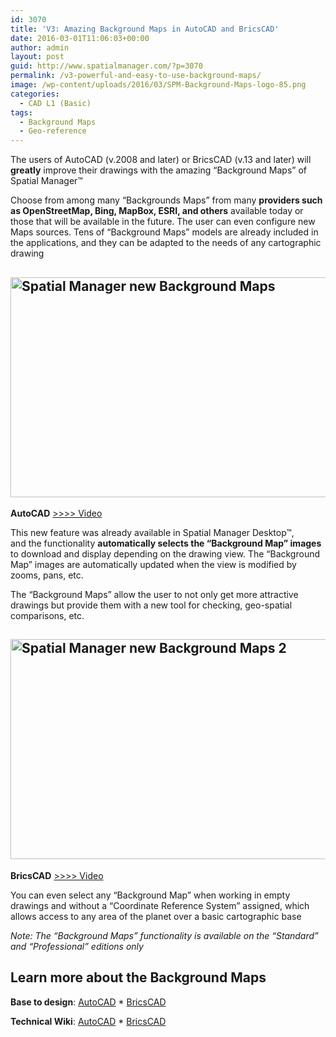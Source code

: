 ```yaml
---
id: 3070
title: 'V3: Amazing Background Maps in AutoCAD and BricsCAD'
date: 2016-03-01T11:06:03+00:00
author: admin
layout: post
guid: http://www.spatialmanager.com/?p=3070
permalink: /v3-powerful-and-easy-to-use-background-maps/
image: /wp-content/uploads/2016/03/SPM-Background-Maps-logo-85.png
categories:
  - CAD L1 (Basic)
tags:
  - Background Maps
  - Geo-reference
---
```

The users of AutoCAD (v.2008 and later) or BricsCAD (v.13 and later) will **greatly** improve their drawings with the amazing &#8220;Background Maps&#8221; of Spatial Manager™<!--more-->

Choose from among many &#8220;Backgrounds Maps&#8221; from many **providers such as OpenStreetMap, Bing, MapBox, ESRI, and others** available today or those that will be available in the future. The user can even configure new Maps sources. Tens of &#8220;Background Maps&#8221; models are already included in the applications, and they can be adapted to the needs of any cartographic drawing

## <a href="http://www.spatialmanager.com/wp-content/uploads/2016/03/7.png" target="_blank" rel="nofollow"><img src="http://www.spatialmanager.com/wp-content/uploads/2016/03/7-1024x576.png" alt="Spatial Manager new Background Maps" width="625" height="352" srcset="http://www.spatialmanager.com/wp-content/uploads/2016/03/7-1024x576.png 1024w, http://www.spatialmanager.com/wp-content/uploads/2016/03/7-300x169.png 300w, http://www.spatialmanager.com/wp-content/uploads/2016/03/7-768x432.png 768w, http://www.spatialmanager.com/wp-content/uploads/2016/03/7-624x351.png 624w, http://www.spatialmanager.com/wp-content/uploads/2016/03/7.png 1280w" sizes="(max-width: 625px) 100vw, 625px" /></a>

<p>
  <strong>AutoCAD</strong> <a href="https://youtu.be/qm_GIzdNlyc" target="_blank" rel="nofollow">>>>> Video</a>
</p>

This new feature was already available in Spatial Manager Desktop™, and the functionality **automatically selects the &#8220;Background Map&#8221; images** to download and display depending on the drawing view. The &#8220;Background Map&#8221; images are automatically updated when the view is modified by zooms, pans, etc.

The &#8220;Background Maps&#8221; allow the user to not only get more attractive drawings but provide them with a new tool for checking, geo-spatial comparisons, etc.

## <a href="http://www.spatialmanager.com/wp-content/uploads/2016/03/3.png" target="_blank" rel="attachment wp-att-3075" rel="nofollow"><img src="http://www.spatialmanager.com/wp-content/uploads/2016/03/3-1024x576.png" alt="Spatial Manager new Background Maps 2" width="625" height="352" srcset="http://www.spatialmanager.com/wp-content/uploads/2016/03/3-1024x576.png 1024w, http://www.spatialmanager.com/wp-content/uploads/2016/03/3-300x169.png 300w, http://www.spatialmanager.com/wp-content/uploads/2016/03/3-768x432.png 768w, http://www.spatialmanager.com/wp-content/uploads/2016/03/3-624x351.png 624w, http://www.spatialmanager.com/wp-content/uploads/2016/03/3.png 1280w" sizes="(max-width: 625px) 100vw, 625px" /></a>

<p>
  <strong>BricsCAD</strong> <a href="https://youtu.be/GZl7aKy57kE?rel=0" target="_blank" rel="nofollow">>>>> Video</a>
</p>

You can even select any &#8220;Background Map&#8221; when working in empty drawings and without a &#8220;Coordinate Reference System&#8221; assigned, which allows access to any area of the planet over a basic cartographic base

_Note: The &#8220;Background Maps&#8221; functionality is available on the &#8220;Standard&#8221; and “Professional” editions only_

## Learn more about the Background Maps

**Base to design**: <a href="https://youtu.be/DY6JBf-Q9FM?rel=0" target="_blank" rel="nofollow">AutoCAD</a> * <a href="https://youtu.be/Dww6hoACliw?rel=0" target="_blank" rel="nofollow">BricsCAD</a>
  
**Technical Wiki**: <a href="http://wiki.spatialmanager.com/index.php/Spatial_Manager%E2%84%A2_for_AutoCAD_-_FAQs:_Background_Maps_(%22Standard%22_and_%22Professional%22_editions_only)" target="_blank" rel="nofollow">AutoCAD</a> * <a href="http://wiki.spatialmanager.com/index.php/Spatial_Manager%E2%84%A2_for_BricsCAD_-_FAQs:_Background_Maps_(%22Standard%22_and_%22Professional%22_editions_only)" target="_blank" rel="nofollow">BricsCAD</a>